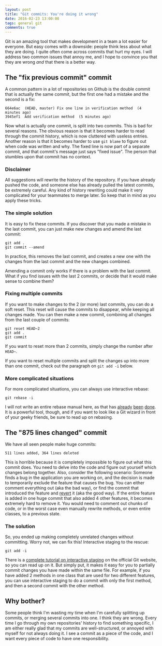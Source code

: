 ```yaml
---
layout: post
title: "Git commits: You're doing it wrong"
date: 2016-02-23 13:00:00
tags: general git
comments: true
---
```


Git is an amazing tool that makes development in a team a lot easier for everyone. But easy comes with a downside: people think less about what they are doing. I quite often come across commits that hurt my eyes. I will address two common issues that annoy me, and I hope to convince you that they are wrong _and_ that there is a better way.

## The "fix previous commit" commit

A common pattern in a lot of repositories on Github is the double commit that is actually the same commit, but the first one had a mistake and the second is a fix:

```
664e6ac  (HEAD, master) Fix one line in verification method  (4 minutes ago)
3945ef1  Add verification method  (5 minutes ago)
```

Now what is actually one commit, is split into two commits. This is bad for several reasons. The obvious reason is that it becomes harder to read through the commit history, which is now cluttered with useless entries. Another reason is that it becomes harder to use `git blame` to figure out when code was written and why. The fixed line is now part of a separate commit, and that commit's message just says "fixed issue". The person that stumbles upon that commit has no context.

### Disclaimer

All suggestions will rewrite the history of the repository. If you have already pushed the code, and someone else has already pulled the latest commits, be extremely careful. Any kind of history rewriting could make it very complicated for your teammates to merge later. So keep that in mind as you apply these tricks.

### The simple solution

It is easy to fix these commits. If you discover that you made a mistake in the last commit, you can just make new changes and amend the last commit:

```
git add .
git commit --amend
```

In practice, this removes the last commit, and creates a new one with the changes from the last commit and the new changes combined.

Amending a commit only works if there is a problem with the last commit. What if you find issues with the last 2 commits, or decide that it would make sense to combine them?

### Fixing multiple commits

If you want to make changes to the 2 (or more) last commits, you can do a soft reset. This reset will cause the commits to disappear, while keeping all changes made. You can then make a new commit, combining all changes from the last couple of commits:

```
git reset HEAD~2
git add .
git commit
```

If you want to reset more than 2 commits, simply change the number after `HEAD~`.

If you want to reset multiple commits and split the changes up into more than one commit, check out the paragraph on `git add -i` below.

### More complicated situations

For more complicated situations, you can always use interactive rebase:

```
git rebase -i
```

I will not write an entire rebase manual here, as that has [already](https://git-scm.com/docs/git-rebase) [been](https://www.atlassian.com/git/tutorials/merging-vs-rebasing/) [done](http://nathanleclaire.com/blog/2014/09/14/dont-be-scared-of-git-rebase/). It is a powerful tool, though, and if you want to look like a Git wizard in front of your geeky friends, be sure to read up on rebasing.

## The "875 lines changed" commit

We have all seen people make huge commits:

```
511 lines added, 364 lines deleted
```

This is horrible because it is completely impossible to figure out what this commit does. You need to delve into the code and figure out yourself which changes belong together. Also, consider the following scenario: Someone finds a bug in the application you are working on, and the decision is made to temporarily exclude the feature that causes the bug. You can either comment everything out (aka the bad way), or find the commit that introduced the feature and [revert](https://git-scm.com/docs/git-revert) it (aka the good way). If the entire feature is added in one huge commit that also added 4 other features, it becomes extremely hard to remove it. You would need to comment out chunks of code, or in the worst case even manually rewrite methods, or even entire classes, to a previous state.

### The solution

So, you ended up making completely unrelated changes without committing. Worry not, we can fix this! Interactive staging to the rescue:

```
git add -i
```

There is a [complete tutorial on interactive staging](https://git-scm.com/book/en/v2/Git-Tools-Interactive-Staging) on the official Git website, so you can read up on it. But simply put, it makes it easy for you to partially commit changes you have made within the same file. For example, if you have added 2 methods in one class that are used for two different features, you can use interactive staging to do a commit with only the first method, and then a second commit with the other method.

## Why bother?

Some people think I'm wasting my time when I'm carefully splitting up commits, or merging several commits into one. I think they are wrong. Every time I go through my own repositories' history to find something specific, I am either really glad that my commits are well-structured, or annoyed with myself for not always doing it. I see a commit as a piece of the code, and I want every piece of code to have one responsibility.

